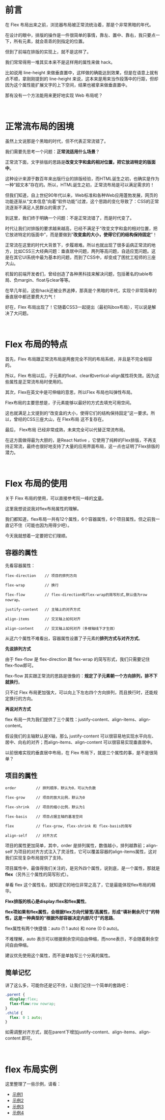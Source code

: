 # 前言

在 Flex 布局出来之前，浏览器布局被正常流统治着，那是个非常黑暗的年代。

在设计的眼中，排版的操作是一件很简单的事情，靠左、置中、靠右，我只要点一下，所有元素，就会乖乖的到指定的位置。

但到了前端在排版的实现上，就不是这样了。

我们常常得用一堆其实本来不是这样用的属性来做 hack。

比如说用 line-height 来做垂直置中，这样做的确能达到效果，但是在语意上就有点不顺，拿刚刚提到的 line-height 来说，这本来是用来当作段落中的行距，但却因为这个属性能扩展文字的上下空间，结果也被拿来做垂直置中。

那有没有一个方法能用来更好地实现 Web 布局呢？

<br/>

# 正常流布局的困境

虽然上文说那是个黑暗的时代，但不代表正常流错了。

我们需要先思考一个问题：**正常流适用什么场景**？

正常流下面，文字排版的思路是**改变文字和盒的相对位置，把它放进特定的版面中**。

这种设计来源于数百年来出版行业的排版经验，而HTML诞生之初，也确实是作为一种“超文本”存在的。所以，HTML诞生之初，正常流布局是可以满足需求的！

但我们知道，自上世纪90年代以来，Web标准和各种Web应用蓬勃发展，网页的功能逐渐从“文本信息”向着“软件功能”过渡，这个思路的变化导致了：CSS的正常流逐渐不满足人民群众的需求了。

到这里，我们终于明确一个问题：不是正常流错了，而是时代变了。

时代让我们对排版的要求越来越高，已经不满足于“改变文字和盒的相对位置，把它放进特定的版面中”，而是要做到“**改变盒的大小，使得它们的结构保持固定**”！

正常流在这里的时代大背景下，步履艰难。所以也就出现了很多诟病正常流的地方，比如CSS三大经典问题：垂直居中问题，两列等高问题，自适应宽问题。这是在其它UI系统中最为基本的问题，而到了CSS中，却变成了困扰工程师的三座大山。

机智的前端开发者们，曾经创造了各种黑科技来解决问题，包括著名的table布局、负margin、float与clear等等。

在早几年前，这些hack还被业界追捧，那真是个黑暗的年代，实现个非常简单的垂直居中都还要费大力气！

好在，Flex 布局出现了！它随着CSS3一起提出（最初叫box布局），可以说是解决了大问题。

<br/>

# Flex 布局的特点

首先，Flex 布局跟正常流布局是两套完全不同的布局系统，并且是不完全相容的。

所以，Flex 布局以后，子元素的float、clear和vertical-align属性将失效。因为这些属性是正常流布局时使用的。

其次，Flex在英文中是可伸缩的意思，所以Flex 布局也叫弹性布局。

Flex布局的主要思想是，子元素能够以最好的方式去填充可用空间。

这也就满足上文提到的“改变盒的大小，使得它们的结构保持固定”这一要求。所以，曾经的CSS三座大山，在 Flex布局 这不复存在。

最后， Flex布局 已经非常成熟，未来完全可以代替正常流布局。 

在这方面做得最为大胆的，是React Native ，它使用了纯粹的Flex排版，不再支持正常流，最终也很好地支持了大量的应用界面布局，这一点也证明了Flex排版的潜力。

<br/>

# Flex 布局的使用

关于 Flex 布局的使用，可以直接参考阮一峰的[文章](http://www.ruanyifeng.com/blog/2015/07/flex-grammar.html)。

这里我想说说我对flex布局属性的理解。

我们都知道，flex布局一共有12个属性，6个容器属性，6个项目属性。但之前我一直记不住（可能也因为用得少吧）。

今天我就想着一定要把它们理顺。

## 容器的属性

先看容器属性：

```
flex-direction    // 项目的排列方向

flex-wrap         // 换行

flex-flow         // flex-direction和flex-wrap的简写形式,默认值为row nowrap。

justify-content   // 主轴上的对齐方式

align-items       // 交叉轴上如何对齐

align-content     // 交叉轴上如何对齐（多根轴线下才生效）
```

从这六个属性不难看出，容器属性设置了子元素的**排列方式与对齐方式**。

**先说排列方式**

由于 flex-flow 是 flex-direction 跟 flex-wrap 的简写形式，我们只需要记住 flex-flow即可。

flex-flow 其实跟正常流的思路是很像的：**规定了子元素朝一个方向排列，排不下就换行**。

只不过 Flex 布局更加强大，可以向上下左右四个方向排列，而且换行时，还能规定换行的方向。

**再说对齐方式**

flex 布局一共为我们提供了三个属性：justify-content、align-items、align-content。

假设我们的主轴默认是X轴，那么 justify-content 可以很容易地实现水平向左、居中、向右的对齐；而align-items、align-content 可以很容易实现垂直居中。

以前很难实现的垂直居中布局，在 Flex 布局下，就是三个属性的事，是不是很简单？

## 项目的属性

```
order         // 排列顺序，默认为0，可以为负数

flex-grow     // 项目的放大比例，默认为0

flex-shrink   // 项目的缩小比例，默认为1

flex-basis    // 项目占据主轴的基准空间

flex          // flex-grow, flex-shrink 和 flex-basis的简写

align-self    // 对齐方式
```

项目的属性更加简单，其中，order 是排列属性，数值越小，排列越靠前；align-self 为项目的对齐方式注入了灵活性，它可以覆盖容器的align-items属性，这对我们实现复杂布局提供了支持。

项目属性中，最值得我们关注的，是另外四个属性，说到底，是一个属性，那就是**flex**（另外三个属性的简写形式）。

单看 flex 这个属性名，就知道它的地位非常之高了，它是最能体现flex布局的精华。

**Flex排版的核心是display:flex和flex属性**。

**flex项如果有flex属性，会根据flex方向代替宽/高属性，形成“填补剩余尺寸”的特性，这是一种典型的“根据外部容器决定内部尺寸”的思路**。

flex属性有两个快捷值：auto (1 1 auto) 和 none (0 0 auto)。

不难理解，auto 表示可以根据剩余空间自由伸缩，而none表示，不会随着剩余空间自由伸缩。

建议优先使用这个属性，而不是单独写三个分离的属性。

## 简单记忆

讲了这么多，可能你还是记不住，让我们记住一个简单的套路吧：

```css
.parent {
  display:flex;
  flex-flow:row nowrap;
}
.child {
  flex: 0 1 auto;
}
```

如需调整对齐方式，就在parent下增加justify-content、align-items、align-content 即可。

<br/>

# flex 布局实例

这里整理了一些示例，请看：

- [示例1](https://github.com/jiangxia/FE-Knowledge/blob/master/code/flex/index.html)
- [示例2](https://github.com/jiangxia/FE-Knowledge/blob/master/code/flex/demo1.html)
- [示例3](https://github.com/jiangxia/FE-Knowledge/blob/master/code/flex/demo2.html)
- [示例4](https://github.com/jiangxia/FE-Knowledge/blob/master/code/flex/demo3.html)

